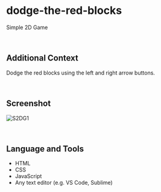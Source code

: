 # dodge-the-red-blocks

Simple 2D Game

<br>

## Additional Context

Dodge the red blocks using the left and right arrow buttons.

<br>

## Screenshot

![S2DG1](https://user-images.githubusercontent.com/84888155/130891869-a7f2245d-0abd-4bcf-aa87-9e270c6ab7d7.PNG)

<br>

## Language and Tools

- HTML
- CSS
- JavaScript
- Any text editor (e.g. VS Code, Sublime)
